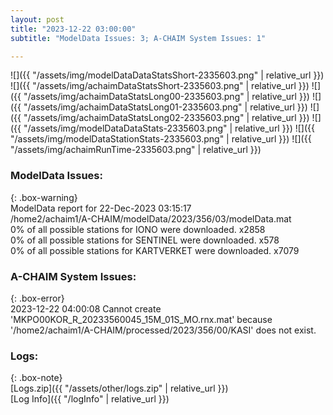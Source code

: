 ```yaml
---
layout: post
title: "2023-12-22 03:00:00"
subtitle: "ModelData Issues: 3; A-CHAIM System Issues: 1"

---
```


![]({{ "/assets/img/modelDataDataStatsShort-2335603.png" | relative_url }})
![]({{ "/assets/img/achaimDataStatsShort-2335603.png" | relative_url }})
![]({{ "/assets/img/achaimDataStatsLong00-2335603.png" | relative_url }})
![]({{ "/assets/img/achaimDataStatsLong01-2335603.png" | relative_url }})
![]({{ "/assets/img/achaimDataStatsLong02-2335603.png" | relative_url }})
![]({{ "/assets/img/modelDataDataStats-2335603.png" | relative_url }})
![]({{ "/assets/img/modelDataStationStats-2335603.png" | relative_url }})
![]({{ "/assets/img/achaimRunTime-2335603.png" | relative_url }})


### ModelData Issues:  
  
{: .box-warning}  
 ModelData report for 22-Dec-2023 03:15:17   
 /home2/achaim1/A-CHAIM/modelData/2023/356/03/modelData.mat   
 0% of all possible stations for IONO were downloaded. x2858   
 0% of all possible stations for SENTINEL were downloaded. x578   
 0% of all possible stations for KARTVERKET were downloaded. x7079   
  
### A-CHAIM System Issues:  
  
{: .box-error}  
2023-12-22 04:00:08 Cannot create 'MKPO00KOR_R_20233560045_15M_01S_MO.rnx.mat' because '/home2/achaim1/A-CHAIM/processed/2023/356/00/KASI' does not exist.  

### Logs:  
  
{: .box-note}  
[Logs.zip]({{ "/assets/other/logs.zip" | relative_url }})  
[Log Info]({{ "/logInfo" | relative_url }})  
